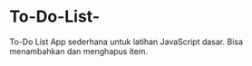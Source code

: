 # To-Do-List-
To-Do List App sederhana untuk latihan JavaScript dasar. Bisa menambahkan dan menghapus item.
